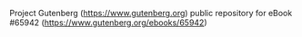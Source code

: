 Project Gutenberg (https://www.gutenberg.org) public repository for
eBook #65942 (https://www.gutenberg.org/ebooks/65942)
